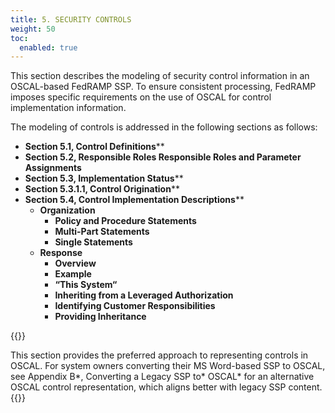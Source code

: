 ```yaml
---
title: 5. SECURITY CONTROLS
weight: 50
toc:
  enabled: true
---
```

This section describes the modeling of security control information in an OSCAL-based FedRAMP SSP. To ensure consistent processing, FedRAMP imposes specific requirements on the use of OSCAL for control implementation information. 

The modeling of controls is addressed in the following sections as follows:

- **Section 5.1, Control Definitions****
- **Section 5.2, Responsible Roles Responsible Roles and Parameter Assignments**
- **Section 5.3, Implementation Status****
- **Section 5.3.1.1, Control Origination****
- **Section 5.4, Control Implementation Descriptions****
  - **Organization**
    - **Policy and Procedure Statements**
    - **Multi-Part Statements**
    - **Single Statements**
  - **Response**
    - **Overview**
    - **Example**
    - **“This System“**
    - **Inheriting from a Leveraged Authorization**
    - **Identifying Customer Responsibilities**
    - **Providing Inheritance** 

{{<callout>}}

This section provides the preferred approach to representing controls in OSCAL. For system owners converting their MS Word-based SSP to OSCAL, see Appendix B*, Converting a Legacy SSP to* OSCAL* for an alternative OSCAL control representation, which aligns better with legacy SSP content.
{{</callout>}}